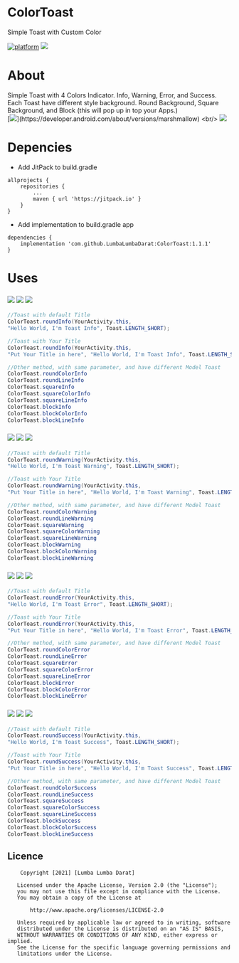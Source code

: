 # ColorToast
Simple Toast with Custom Color

[![platform](https://img.shields.io/badge/platform-Android-yellow.svg)](https://www.android.com)
[![](https://jitpack.io/v/LumbaLumbaDarat/ColorToast.svg)](https://jitpack.io/#LumbaLumbaDarat/ColorToast)

# About
Simple Toast with 4 Colors Indicator.
Info, Warning, Error, and Success.
Each Toast have different style background.
Round Background, Square Background, and Block (this will pop up in top your Apps.)
<br/>
[![](https://img.shields.io/badge/Minimum_Android_SDK-Android_6.0_(API_level_23)-FFFFFF)](https://developer.android.com/about/versions/marshmallow)
<br/>
[![](https://img.shields.io/badge/Demo_Apps-Download_in_Google_Drive-056AF3)](https://drive.google.com/file/d/1mcyjS8AHKoRt3z29B063zZ1gLu93VI6q/view?usp=sharing)

# Depencies
- Add JitPack to build.gradle
```Gradle
allprojects {
	repositories {
		...
		maven { url 'https://jitpack.io' }
	}
}
```

- Add implementation to build.gradle app
```Gradle
dependencies {
	implementation 'com.github.LumbaLumbaDarat:ColorToast:1.1.1'
}
```
# Uses
### ![](https://img.shields.io/badge/Round_Toast-Info-0E49B5) ![](https://img.shields.io/badge/Square_Toast-Info-0E49B5) ![](https://img.shields.io/badge/Block_Toast-Info-0E49B5)
```Java
//Toast with default Title
ColorToast.roundInfo(YourActivity.this, 
"Hello World, I'm Toast Info", Toast.LENGTH_SHORT);

//Toast with Your Title
ColorToast.roundInfo(YourActivity.this, 
"Put Your Title in here", "Hello World, I'm Toast Info", Toast.LENGTH_SHORT);

//Other method, with same parameter, and have different Model Toast
ColorToast.roundColorInfo
ColorToast.roundLineInfo
ColorToast.squareInfo
ColorToast.squareColorInfo
ColorToast.squareLineInfo
ColorToast.blockInfo
ColorToast.blockColorInfo
ColorToast.blockLineInfo 
```

### ![](https://img.shields.io/badge/Round_Toast-Warning-F7B71D) ![](https://img.shields.io/badge/Square_Toast-Warning-F7B71D) ![](https://img.shields.io/badge/Block_Toast-Warning-F7B71D)
```Java
//Toast with default Title
ColorToast.roundWarning(YourActivity.this, 
"Hello World, I'm Toast Warning", Toast.LENGTH_SHORT);  

//Toast with Your Title
ColorToast.roundWarning(YourActivity.this, 
"Put Your Title in here", "Hello World, I'm Toast Warning", Toast.LENGTH_SHORT);

//Other method, with same parameter, and have different Model Toast
ColorToast.roundColorWarning
ColorToast.roundLineWarning
ColorToast.squareWarning
ColorToast.squareColorWarning
ColorToast.squareLineWarning
ColorToast.blockWarning
ColorToast.blockColorWarning
ColorToast.blockLineWarning 
```
### ![](https://img.shields.io/badge/Round_Toast-Error-FA1E0E) ![](https://img.shields.io/badge/Square_Toast-Error-FA1E0E) ![](https://img.shields.io/badge/Block_Toast-Error-FA1E0E)
```Java
//Toast with default Title
ColorToast.roundError(YourActivity.this, 
"Hello World, I'm Toast Error", Toast.LENGTH_SHORT);  

//Toast with Your Title
ColorToast.roundError(YourActivity.this, 
"Put Your Title in here", "Hello World, I'm Toast Error", Toast.LENGTH_SHORT);

//Other method, with same parameter, and have different Model Toast
ColorToast.roundColorError
ColorToast.roundLineError
ColorToast.squareError
ColorToast.squareColorError
ColorToast.squareLineError
ColorToast.blockError
ColorToast.blockColorError
ColorToast.blockLineError 
```
### ![](https://img.shields.io/badge/Round_Toast-Success-21BF73) ![](https://img.shields.io/badge/Square_Toast-Success-21BF73) ![](https://img.shields.io/badge/Block_Toast-Success-21BF73)
```Java
//Toast with default Title
ColorToast.roundSuccess(YourActivity.this, 
"Hello World, I'm Toast Success", Toast.LENGTH_SHORT);  

//Toast with Your Title
ColorToast.roundSuccess(YourActivity.this, 
"Put Your Title in here", "Hello World, I'm Toast Success", Toast.LENGTH_SHORT);

//Other method, with same parameter, and have different Model Toast
ColorToast.roundColorSuccess
ColorToast.roundLineSuccess
ColorToast.squareSuccess
ColorToast.squareColorSuccess
ColorToast.squareLineSuccess
ColorToast.blockSuccess
ColorToast.blockColorSuccess
ColorToast.blockLineSuccess 
```

## Licence
```
	Copyright [2021] [Lumba Lumba Darat]

   Licensed under the Apache License, Version 2.0 (the "License");
   you may not use this file except in compliance with the License.
   You may obtain a copy of the License at

       http://www.apache.org/licenses/LICENSE-2.0

   Unless required by applicable law or agreed to in writing, software
   distributed under the License is distributed on an "AS IS" BASIS,
   WITHOUT WARRANTIES OR CONDITIONS OF ANY KIND, either express or implied.
   See the License for the specific language governing permissions and
   limitations under the License.
```
